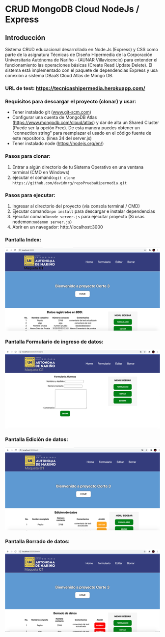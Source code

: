 # CRUD MongoDB Cloud NodeJs / Express


## Introducción
Sistema CRUD educacional desarrollado en Node.Js (Express) y CSS como parte de la asignatura Técnicas de Diseño Hipermedia de la Corporación Universitaria Autónoma de Nariño - (AUNAR Villavicencio) para entender el funcionamiento las operaciones básicas (Create Read Update Delete). El sistema está implementado con el paquete de dependencias Express y usa conexión a sistema DBaaS Cloud Atlas de Mongo DB.

### URL de test: https://tecnicashipermedia.herokuapp.com/

### Requisitos para descargar el proyecto (clonar) y usar:
- Tener instalado git (www.git-scm.com)
- Configurar una cuenta de MongoDB Atlas (https://www.mongodb.com/cloud/atlas) y dar de alta un Shared Cluster (Puede ser la opción Free). De esta manera puedes obtener un "connection string" para reemplazar el usado en el código fuente de este repositorio. (línea 34 del server.js)
- Tener instalado node (https://nodejs.org/en/)

### Pasos para clonar:
1. Entrar a algún directorio de tu Sistema Operativo en una ventana terminal (CMD en Windows)
2. ejecutar el comando:```git clone https://github.com/davidmrg/repoPruebaHipermedia.git```

### Pasos para ejecutar:
1. Ingresar al directorio del proyecto (vía consola terminal / CMD)
2. Ejecutar comando```npm install``` para descargar e instalar dependencias
3. Ejecutar comando```node server.js``` para ejecutar proyecto (Si usas nodemon:```nodemon server.js```)
3. Abrir en un navegador: http://localhost:3000


### Pantalla Index:
![](public/assets/images/screen4.png)

### Pantalla Formulario de ingreso de datos:
![](public/assets/images/screen3.png)

### Pantalla Edición de datos:
![](public/assets/images/screen2.png)

### Pantalla Borrado de datos:
![](public/assets/images/screen1.png)

